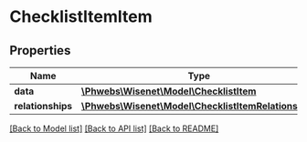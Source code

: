 # ChecklistItemItem

## Properties
Name | Type | Description | Notes
------------ | ------------- | ------------- | -------------
**data** | [**\Phwebs\Wisenet\Model\ChecklistItem**](ChecklistItem.md) |  | [optional] 
**relationships** | [**\Phwebs\Wisenet\Model\ChecklistItemRelationships**](ChecklistItemRelationships.md) |  | [optional] 

[[Back to Model list]](../../README.md#documentation-for-models) [[Back to API list]](../../README.md#documentation-for-api-endpoints) [[Back to README]](../../README.md)

